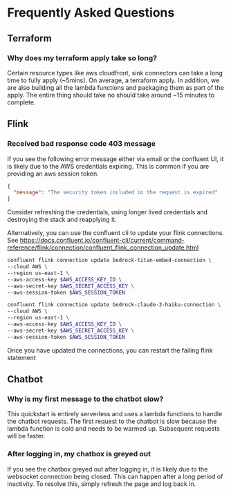 # Frequently Asked Questions

## Terraform

### Why does my terraform apply take so long?

Certain resource types like aws cloudfront, sink connectors can take a long time to fully apply (~5mins). On average, a
terraform apply. In addition, we are also building all the lambda functions and packaging them as part of the apply. The
entire thing should take no should take around ~15 minutes to complete.

## Flink

### Received bad response code 403 message

If you see the following error message either via email or the confluent UI, it is likely due to the AWS credentials
expiring. This is common if you are providing an aws session token.

```json
{
  "message": "The security token included in the request is expired"
}
```

Consider refreshing the credentials, using longer lived credentials and destroying the stack and reapplying it.

Alternatively, you can use the confluent cli to update your flink connections.
See https://docs.confluent.io/confluent-cli/current/command-reference/flink/connection/confluent_flink_connection_update.html

```bash
confluent flink connection update bedrock-titan-embed-connection \
--cloud AWS \
--region us-east-1 \
--aws-access-key $AWS_ACCESS_KEY_ID \
--aws-secret-key $AWS_SECRET_ACCESS_KEY \
--aws-session-token $AWS_SESSION_TOKEN

confluent flink connection update bedrock-claude-3-haiku-connection \
--cloud AWS \
--region us-east-1 \
--aws-access-key $AWS_ACCESS_KEY_ID \
--aws-secret-key $AWS_SECRET_ACCESS_KEY \
--aws-session-token $AWS_SESSION_TOKEN
```

Once you have updated the connections, you can restart the failing flink statement

## Chatbot

### Why is my first message to the chatbot slow?

This quickstart is entirely serverless and uses a lambda functions to handle the chatbot requests. The first request to
the chatbot is slow because the lambda function is cold and needs to be warmed up. Subsequent requests will be faster.

### After logging in, my chatbox is greyed out

If you see the chatbox greyed out after logging in, it is likely due to the websocket connection being closed. This can
happen after a long period of inactivity. To resolve this, simply refresh the page and log back in.